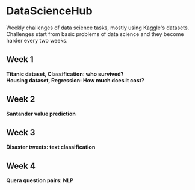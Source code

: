 # DataScienceHub
Weekly challenges of data science tasks, mostly using Kaggle's datasets. Challenges start from basic problems of data science and they become harder every two weeks.
## Week 1
**Titanic dataset, Classification: who survived?**
<br>
**Housing dataset, Regression: How much does it cost?**
## Week 2
**Santander value prediction**
<br>
## Week 3
**Disaster tweets: text classification**
<br>
## Week 4
**Quera question pairs: NLP**

